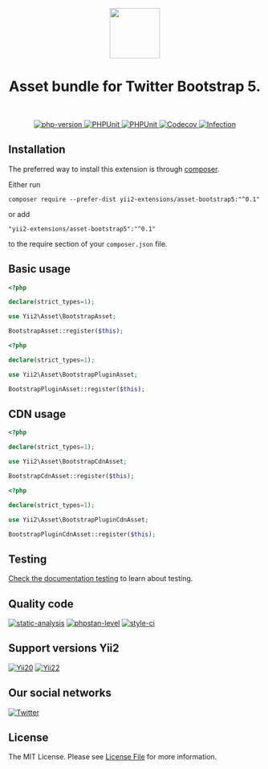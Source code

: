 <p align="center">
    <a href="https://github.com/yii2-extensions/asset-bootstrap5" target="_blank">
        <img src="https://www.yiiframework.com/image/yii_logo_light.svg" height="100px;">
    </a>
    <h1 align="center">Asset bundle for Twitter Bootstrap 5.</h1>
    <br>
</p>

<p align="center">
    <a href="https://www.php.net/releases/8.1/en.php" target="_blank">
        <img src="https://img.shields.io/badge/PHP-%3E%3D8.1-787CB5" alt="php-version">
    </a>
    <a href="https://github.com/yii2-extensions/asset-bootstrap5/actions/workflows/build.yml" target="_blank">
        <img src="https://github.com/yii2-extensions/asset-bootstrap5/actions/workflows/build.yml/badge.svg" alt="PHPUnit">
    </a>
    <a href="https://github.com/yii2-extensions/asset-bootstrap5/actions/workflows/compatibility.yml" target="_blank">
        <img src="https://github.com/yii2-extensions/asset-bootstrap5/actions/workflows/compatibility.yml/badge.svg" alt="PHPUnit">
    </a>    
    <a href="https://codecov.io/gh/yii2-extensions/asset-bootstrap5" target="_blank">
        <img src="https://codecov.io/gh/yii2-extensions/asset-bootstrap5/branch/main/graph/badge.svg?token=MF0XUGVLYC" alt="Codecov">
    </a>
    <a href="https://dashboard.stryker-mutator.io/reports/github.com/yii2-extensions/asset-bootstrap5/main" target="_blank">
        <img src="https://img.shields.io/endpoint?style=flat&url=https%3A%2F%2Fbadge-api.stryker-mutator.io%2Fgithub.com%2Fyii2-extensions%2Fasset-bootstrap5%2Fmain" alt="Infection">
    </a>                  
</p>

## Installation

The preferred way to install this extension is through [composer](https://getcomposer.org/download/).

Either run

```
composer require --prefer-dist yii2-extensions/asset-bootstrap5:"^0.1"
```

or add

```
"yii2-extensions/asset-bootstrap5":"^0.1"
```

to the require section of your `composer.json` file. 

## Basic usage

```php
<?php

declare(strict_types=1);

use Yii2\Asset\BootstrapAsset;

BootstrapAsset::register($this);
```

```php
<?php

declare(strict_types=1);

use Yii2\Asset\BootstrapPluginAsset;

BootstrapPluginAsset::register($this);
```

## CDN usage

```php
<?php

declare(strict_types=1);

use Yii2\Asset\BootstrapCdnAsset;

BootstrapCdnAsset::register($this);
```

```php
<?php

declare(strict_types=1);

use Yii2\Asset\BootstrapPluginCdnAsset;

BootstrapPluginCdnAsset::register($this);
```

## Testing

[Check the documentation testing](/docs/testing.md) to learn about testing.

## Quality code
  
[![static-analysis](https://github.com/yii2-extensions/asset-bootstrap5/actions/workflows/static.yml/badge.svg)](https://github.com/yii2-extensions/asset-bootstrap5/actions/workflows/static.yml)
[![phpstan-level](https://img.shields.io/badge/PHPStan%20level-7-blue)](https://github.com/yii2-extensions/asset-bootstrap5/actions/workflows/static.yml)
[![style-ci](https://github.styleci.io/repos/719651888/shield?branch=main)](https://github.styleci.io/repos/719651888?branch=main)

## Support versions Yii2

[![Yii20](https://img.shields.io/badge/Yii2%20version-2.0-blue)](https://github.com/yiisoft/yii2/tree/2.0.49.3)
[![Yii22](https://img.shields.io/badge/Yii2%20version-2.2-blue)](https://github.com/yiisoft/yii2/tree/2.2)

## Our social networks

[![Twitter](https://img.shields.io/badge/twitter-follow-1DA1F2?logo=twitter&logoColor=1DA1F2&labelColor=555555?style=flat)](https://twitter.com/Terabytesoftw)

## License

The MIT License. Please see [License File](LICENSE.md) for more information.
